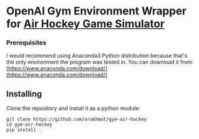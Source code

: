# OpenAI Gym Environment Wrapper for [Air Hockey Game Simulator](https://github.com/arakhmat/air-hockey)
### Prerequisites
I would recommend using Anaconda3 Python distribution because that's the only environment the program was tested in. You can download it from: [https://www.anaconda.com/download/](https://www.anaconda.com/download/)
## Installing
Clone the repository and install it as a python module:
```
git clone https://github.com/arakhmat/gym-air-hockey
cd gym-air-hockey
pip install .
```